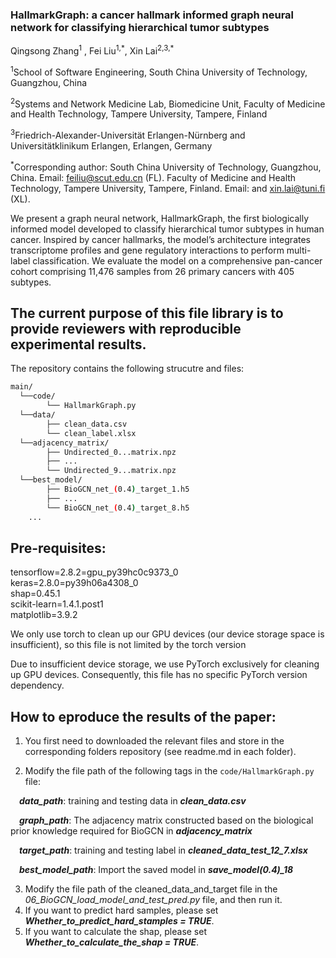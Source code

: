 ### HallmarkGraph: a cancer hallmark informed graph neural network for classifying hierarchical tumor subtypes

Qingsong Zhang<sup>1</sup> , Fei Liu<sup>1,\*</sup>, Xin Lai<sup>2,3,\*</sup> 

<sup>1</sup>School of Software Engineering, South China University of Technology, Guangzhou, China 

<sup>2</sup>Systems and Network Medicine Lab, Biomedicine Unit, Faculty of Medicine and Health Technology, Tampere University, Tampere, Finland

<sup>3</sup>Friedrich-Alexander-Universität Erlangen-Nürnberg and Universitätklinikum Erlangen,  Erlangen, Germany

<sup>\*</sup>Corresponding author: South China University of Technology, Guangzhou, China. Email: feiliu@scut.edu.cn (FL). Faculty of Medicine and Health Technology, Tampere University, Tampere, Finland. Email: and xin.lai@tuni.fi (XL).

We present a graph neural network, HallmarkGraph, the first biologically informed model developed to classify hierarchical tumor subtypes in human cancer. Inspired by cancer hallmarks, the model’s architecture integrates transcriptome profiles and gene regulatory interactions to perform multi-label classification. We evaluate the model on a comprehensive pan-cancer cohort comprising 11,476 samples from 26 primary cancers with 405 subtypes. 

## The current purpose of this file library is to provide reviewers with reproducible experimental results.
The repository contains the following strucutre and files:
```bash
main/
  └──code/
        └── HallmarkGraph.py
  └──data/
        ├── clean_data.csv
        └── clean_label.xlsx
  └──adjacency_matrix/
        ├── Undirected_0...matrix.npz
        ├── ...
        └── Undirected_9...matrix.npz
  └──best_model/
        ├── BioGCN_net_(0.4)_target_1.h5
        ├── ...
        └── BioGCN_net_(0.4)_target_8.h5
    ...
```

## Pre-requisites: 

tensorflow=2.8.2=gpu_py39hc0c9373_0    
keras=2.8.0=py39h06a4308_0     
shap=0.45.1    
scikit-learn=1.4.1.post1    
matplotlib=3.9.2    

We only use torch to clean up our GPU devices (our device storage space is insufficient), so this file is not limited by the torch version

Due to insufficient device storage, we use PyTorch exclusively for cleaning up GPU devices. Consequently, this file has no specific PyTorch version dependency.

## How to eproduce the results of the paper:

1. You first need to downloaded the relevant files and store in the corresponding folders repository (see readme.md in each folder).
   
2. Modify the file path of the following tags in the `code/HallmarkGraph.py` file:

&emsp;_**data_path**_:  training and testing data in _**clean_data.csv**_

&emsp;_**graph_path**_: The adjacency matrix constructed based on the biological prior knowledge required for BioGCN in _**adjacency_matrix**_

&emsp;_**target_path**_: training and testing label in _**cleaned_data_test_12_7.xlsx**_

&emsp;_**best_model_path**_: Import the saved model in ***save_model(0.4)_18***

3. Modify the file path of the cleaned_data_and_target file in the _06_BioGCN_load_model_and_test_pred.py_ file, and then run it.
4. If you want to predict hard samples, please set _**Whether_to_predict_hard_stamples = TRUE**_.
5. If you want to calculate the shap, please set _**Whether_to_calculate_the_shap = TRUE**_.
